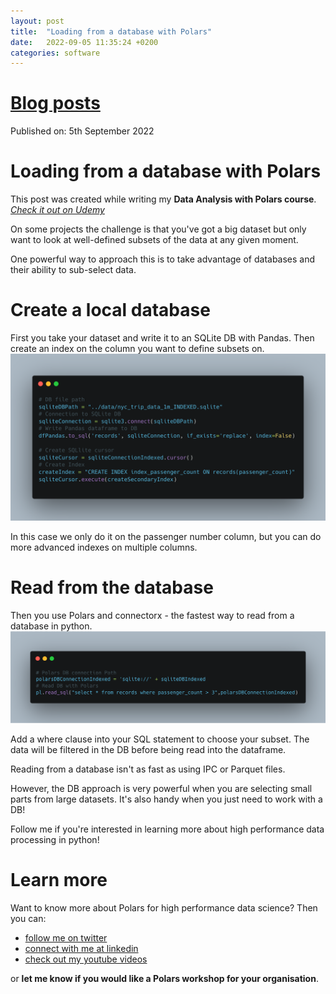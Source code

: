 ```yaml
---
layout: post
title:  "Loading from a database with Polars"
date:   2022-09-05 11:35:24 +0200
categories: software
---
```

# [Blog posts](/blog/blog_index.html)
Published on: 5th September 2022

# Loading from a database with Polars
This post was created while writing my **Data Analysis with Polars course**. 
[*Check it out on Udemy*](https://www.udemy.com/course/data-analysis-with-polars/?referralCode=A29DCDA40D369080C05A)

On some projects the challenge is that you've got a big dataset but only want to look at well-defined subsets of the data at any given moment.

One powerful way to approach this is to take advantage of databases and their ability to sub-select data.

# Create a local database
First you take your dataset and write it to an SQLite DB with Pandas. Then create an index on the column you want to define subsets on.
![Create a Database with an index using Pandas and SQLite](/img/create_db_index.png)

In this case we only do it on the passenger number column, but you can do more advanced indexes on multiple columns.

# Read from the database
Then you use Polars and connectorx - the fastest way to read from a database in python.
![Read from the database with Polars](/img/read_sql.png)

Add a where clause into your SQL statement to choose your subset. The data will be filtered in the DB before being read into the dataframe.

Reading from a database isn't as fast as using IPC or Parquet files.

However, the DB approach is very powerful when you are selecting small parts from large datasets. It's also handy when you just need to work with a DB!

Follow me if you're interested in learning more about high performance data processing in python!

# Learn more
Want to know more about Polars for high performance data science? Then you can:
- [follow me on twitter](https://twitter.com/braaannigan)
- [connect with me at linkedin](https://www.linkedin.com/in/liam-brannigan-9080b214a/)
- [check out my youtube videos](https://www.youtube.com/watch?v=nGritAo-71o)

or **let me know if you would like a Polars workshop for your organisation**.